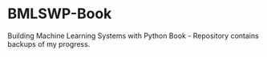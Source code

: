 # BMLSWP-Book
Building Machine Learning Systems with Python Book - Repository contains backups of my progress. 

